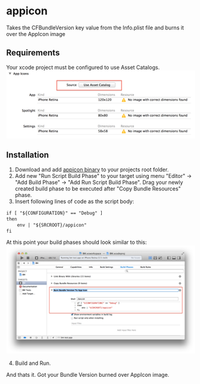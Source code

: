 appicon
=======

Takes the CFBundleVersion key value from the Info.plist file and burns it over the AppIcon image

Requirements
------------
Your xcode project must be configured to use Asset Catalogs.
![](images/Requirements.png)

Installation
------------

1. Download and add [appicon binary](bin/appicon?raw=true) to your projects root folder.
2. Add new "Run Script Build Phase" to your target using menu "Editor" → "Add Build Phase" → "Add Run Script Build Phase". Drag your newly created build phase to be executed after "Copy Bundle Resources" phase.
3. Insert following lines of code as the script body:
```
if [ "${CONFIGURATION}" == "Debug" ]
then
    env | "${SRCROOT}/appicon"
fi
```
At this point your build phases should look similar to this:
![](images/Configuration.png)

4. Build and Run.

And thats it. Got your Bundle Version burned over AppIcon image.
